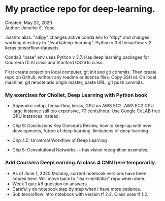 # My practice repo for deep-learning.  

Created: May 22, 2020  
Author: Jennifer E. Yoon

.bashrc alias: "adlpy" changes active conda env to "dlpy" and changes working directory to "/work/deep-learning".  Python v 3.8 tensorflow v 2 keras tensorflow-datasets.  

Conda3 "base" env uses Python v 3.7. Has deep learning packages for Coursera DLAI class and Stanford CS231n class.  

First create project on local computer, git init and git commits.  Then create repo on Github, without any readme or license files. Copy SSH id.  On local machine, git remote add origin master, paste URL.  git push commits.  

### My exercises for Chollet, Deep Learning with Python book  

  * Appendix: setup, tensorflow, keras, GPU on AWS EC2. 
    AWS EC2 GPU large instance still too expensive, 70 cents/hour. Use Google CoLAB free GPU instances instead. 
  
  * Chp 9: Conclusions 
    Key Concepts Review, how to keep-up with new developments, future of deep learning, limitations of deep learning
  
  * Chp 4.5: Universal Workflow of Deep Learning  
  
  * Chp 5: Convolutional Networks -- has vision recognition examples.  
  
### Add Coursera DeepLearning.AI class 4 CNN here temporarily.  
  * As of June 1, 2020 Monday, current notebook versions have been copied here.  Will move back to "learn-mldl/dlai" repo when done.  
  * Week 1 quiz #9 question on answers.  
  * Carefully do notebook step by step when I have more patience.  
  * Sub tensorflow intro notebook with version tf 2.2.  Class uses tf 1.2.  

